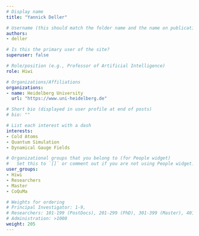 ```yaml
---
# Display name
title: "Yannick Deller"

# Username (this should match the folder name and the name on publications)
authors:
- deller

# Is this the primary user of the site?
superuser: false

# Role/position (e.g., Professor of Artificial Intelligence)
role: Hiwi

# Organizations/Affiliations
organizations:
- name: Heidelberg University
  url: "https://www.uni-heidelberg.de"

# Short bio (displayed in user profile at end of posts)
# bio: ""

# List each interest with a dash
interests:
- Cold Atoms
- Quantum Simulation
- Dynamical Gauge Fields

# Organizational groups that you belong to (for People widget)
#   Set this to `[]` or comment out if you are not using People widget.
user_groups:
- Hiwi
- Researchers
- Master
- CoQuMa

# Weights for ordering
# Principal Investigator: 1-9,
# Researchers: 101-199 (PostDocs), 201-299 (PhD), 301-399 (Master), 401-499 (Bachelor)
# Administration: >1000
weight: 205
---
```

